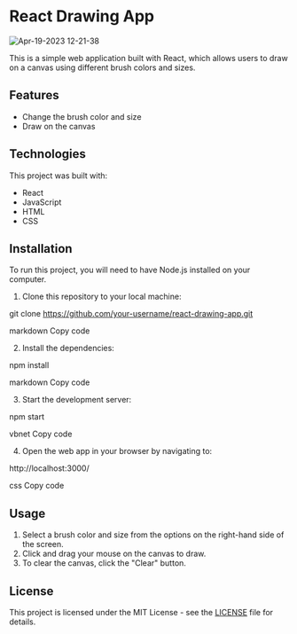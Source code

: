 # React Drawing App
![Apr-19-2023 12-21-38](https://user-images.githubusercontent.com/11770433/232990350-08f6884a-3d10-46dd-b832-d6dbdf5ce7f1.gif)


This is a simple web application built with React, which allows users to draw on a canvas using different brush colors and sizes.

## Features

- Change the brush color and size
- Draw on the canvas

## Technologies

This project was built with:

- React
- JavaScript
- HTML
- CSS

## Installation

To run this project, you will need to have Node.js installed on your computer.

1. Clone this repository to your local machine:

git clone https://github.com/your-username/react-drawing-app.git

markdown
Copy code

2. Install the dependencies:

npm install

markdown
Copy code

3. Start the development server:

npm start

vbnet
Copy code

4. Open the web app in your browser by navigating to:

http://localhost:3000/

css
Copy code

## Usage

1. Select a brush color and size from the options on the right-hand side of the screen.
2. Click and drag your mouse on the canvas to draw.
3. To clear the canvas, click the "Clear" button.

## License

This project is licensed under the MIT License - see the [LICENSE](LICENSE) file for details.
